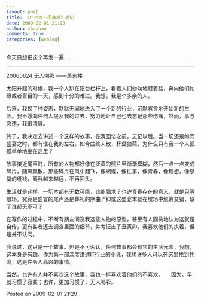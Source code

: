 ```yaml
---
layout: post
title: 《广州的一场春梦》后记
date: 2009-02-01 21:29
author: zhaohao
comments: true
categories: [weblog]
---
```

今天只想把这个再发一遍……

<hr />

20060624 无人喝彩 ——萧东楼

太阳升起的时候，我一个人趴在阳台栏杆上，看着人们匆匆地赶着路，奔向他们忙碌或者盲目的一天，感到十分的难过。我想，我是个多余的人。

后来，我换了种姿态，默默无闻地进入了一个新的行业，沉默寡言地开始新的生活。我不愿向任何人提及我的过去，努力地让自己也去忘记那些伤痛，然而，事与愿违，我很清醒。

终于，我决定去讲述一个这样的故事，在我回忆之前，忘记以后。当一切还是如同盛宴之时，都有谁在我的左右，如今曲终人散，杯盘狼藉，为什么只有我一个人孤孤单单地坐在这里？

故事接近尾声时，所有的人物都好像在泛黄的照片里渐渐模糊，然后一点一点变成碎片，随风飘散。那些碎片在风中翻飞，像蝴蝶，像往事，像青春，像理想，像祭奠的纸钱，离我越来越远，不再回头。

生活就是这样，一切本都有无数可能，谁能强求？也许青春存在的意义，就是只等散场。究竟是盛宴的尾声还是葬礼的序曲？抑或这盛宴本就在坟场中觥筹交错，缺了谁都无不可？

在写作的过程中，不断有朋友问及我这些人物的原型，甚至有人固执地认为这就是自传，更有甚者还去调查里面的细节，并考证出子丑寅卯。我喜欢他们的执着，但是并不认同。

我说过，这只是一个故事。但是不可否认，任何故事都会有它的生活元素，我想，这本身是有趣。作为第一部深度讲述IT行业的小说，我想许多人可以在这里找到共鸣，这是件令人高兴的事情。

当然，也许有人并不喜欢这个故事，我也一样喜欢着他们的不喜欢。　　因为，早就习惯了寂寞；也许，更加习惯了，无人喝彩。

Posted on 2009-02-01 21:29
